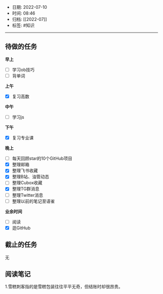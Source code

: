 - 日期: 2022-07-10
- 时间: 08:46
- 归档: [[2022-07]]
- 标签: #知识 
---

## 待做的任务

**早上**

- [ ] 学习ob技巧
- [ ] 背单词

**上午**

- [x] 复习高数

**中午**

- [ ] 学习js

**下午**

- [x] 复习专业课

**晚上**

- [ ] 每天回顾star的10个GitHub项目
- [x] 整理邮箱
- [x] 整理飞书收藏
- [x] 整理B站、油管动态
- [ ] 整理Cubox收藏
- [x] 整理TG群消息
- [ ] 整理Twitter消息
- [ ] 整理以前的笔记至语雀

**业余时间**

- [ ] 阅读 
- [x] 逛GitHub

## 截止的任务

无

## 阅读笔记

1.雪糕刺客指的是雪糕包装往往平平无奇，但结账时却很昂贵。



